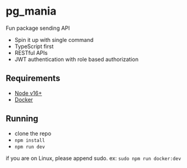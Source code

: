 #  pg_mania

Fun package sending API

- Spin it up with single command
- TypeScript first
- RESTful APIs
- JWT authentication with role based authorization

## Requirements

- [Node v16+](https://nodejs.org/)
- [Docker](https://www.docker.com/)

## Running



- clone the repo
- `npm install` 
- `npm run dev` 

if you are on Linux, please append sudo.
ex: `sudo npm run docker:dev`

